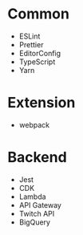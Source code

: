 # Common

- ESLint
- Prettier
- EditorConfig
- TypeScript
- Yarn

# Extension

- webpack

# Backend

- Jest
- CDK
- Lambda
- API Gateway
- Twitch API
- BigQuery
